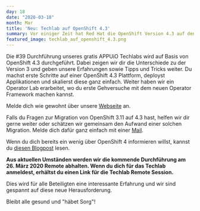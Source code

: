 ```yaml
---
day: 18
date: "2020-03-18"
month: Mar
title: 'Neu: Techlab auf OpenShift 4.3'
summary: Vor einiger Zeit hat Red Hat die OpenShift Version 4.3 auf den Markt gebracht. Diese Version hat eine gewisse Reife und kann mit gutem Gewissen auch für produktiven Workload verwendet werden. Aus diesem Grund bieten wir neue Techlabs an!
featured_image: techlab_auf_openshift_4.3.png
---
```

Die #39 Durchführung unseres gratis APPUiO Techlabs wird auf Basis von OpenShift 4.3 durchgeführt. Dabei zeigen wir dir die Unterschiede zu der Version 3 und geben unsere Erfahrungen sowie Tipps und Tricks weiter. Du machst erste Schritte auf einer OpenShift 4.3 Plattform, deployst Applikationen und skalierst diese ganz einfach. Weiter haben wir ein Operator Lab erarbeitet, wo du erste Gehversuche mit dem neuen Operator Framework machen kannst.

Melde dich wie gewohnt über unsere [Webseite](https://appuio.ch/techlabs.html) an.

Falls du Fragen zur Migration von OpenShift 3.11 auf 4.3 hast, helfen wir dir gerne weiter oder schätzen wir gemeinsam den Aufwand einer solchen Migration. Melde dich dafür ganz einfach mit einer [Mail](mailto:hello@appuio.ch).

Wenn du dich bereits ein wenig über OpenShift 4 informieren willst, kannst du [diesen Blogpost](https://appuio.ch/blog.html#OpenShift%204) lesen.

**Aus aktuellen Umständen werden wir die kommende Durchführung am 26. März 2020 Remote abhalten. Wenn du dich für das Techlab anmeldest, erhältst du einen Link für die Techlab Remote Session.**

Dies wird für alle Beteiligten eine interessante Erfahrung und wir sind gespannt auf diese neue Herausforderung.

Bleibt alle gesund und "häbet Sorg"!


